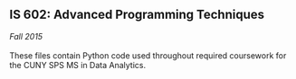 <h2>IS 602: Advanced Programming Techniques</h2>
<i>Fall 2015</i>
<br></br>
These files contain Python code used throughout required coursework for the CUNY SPS MS in Data Analytics.
